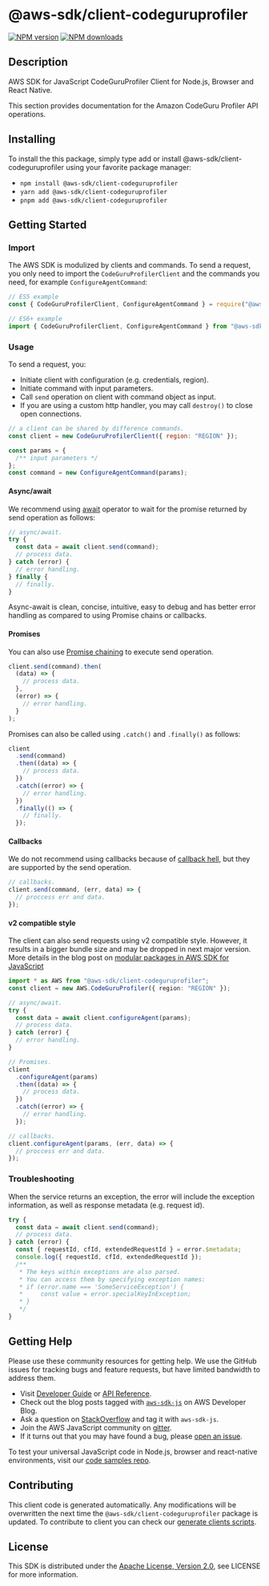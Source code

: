 # @aws-sdk/client-codeguruprofiler

[![NPM version](https://img.shields.io/npm/v/@aws-sdk/client-codeguruprofiler/latest.svg)](https://www.npmjs.com/package/@aws-sdk/client-codeguruprofiler)
[![NPM downloads](https://img.shields.io/npm/dm/@aws-sdk/client-codeguruprofiler.svg)](https://www.npmjs.com/package/@aws-sdk/client-codeguruprofiler)

## Description

AWS SDK for JavaScript CodeGuruProfiler Client for Node.js, Browser and React Native.

<p>This section provides documentation for the Amazon CodeGuru Profiler API operations.</p>

## Installing

To install the this package, simply type add or install @aws-sdk/client-codeguruprofiler
using your favorite package manager:

- `npm install @aws-sdk/client-codeguruprofiler`
- `yarn add @aws-sdk/client-codeguruprofiler`
- `pnpm add @aws-sdk/client-codeguruprofiler`

## Getting Started

### Import

The AWS SDK is modulized by clients and commands.
To send a request, you only need to import the `CodeGuruProfilerClient` and
the commands you need, for example `ConfigureAgentCommand`:

```js
// ES5 example
const { CodeGuruProfilerClient, ConfigureAgentCommand } = require("@aws-sdk/client-codeguruprofiler");
```

```ts
// ES6+ example
import { CodeGuruProfilerClient, ConfigureAgentCommand } from "@aws-sdk/client-codeguruprofiler";
```

### Usage

To send a request, you:

- Initiate client with configuration (e.g. credentials, region).
- Initiate command with input parameters.
- Call `send` operation on client with command object as input.
- If you are using a custom http handler, you may call `destroy()` to close open connections.

```js
// a client can be shared by difference commands.
const client = new CodeGuruProfilerClient({ region: "REGION" });

const params = {
  /** input parameters */
};
const command = new ConfigureAgentCommand(params);
```

#### Async/await

We recommend using [await](https://developer.mozilla.org/en-US/docs/Web/JavaScript/Reference/Operators/await)
operator to wait for the promise returned by send operation as follows:

```js
// async/await.
try {
  const data = await client.send(command);
  // process data.
} catch (error) {
  // error handling.
} finally {
  // finally.
}
```

Async-await is clean, concise, intuitive, easy to debug and has better error handling
as compared to using Promise chains or callbacks.

#### Promises

You can also use [Promise chaining](https://developer.mozilla.org/en-US/docs/Web/JavaScript/Guide/Using_promises#chaining)
to execute send operation.

```js
client.send(command).then(
  (data) => {
    // process data.
  },
  (error) => {
    // error handling.
  }
);
```

Promises can also be called using `.catch()` and `.finally()` as follows:

```js
client
  .send(command)
  .then((data) => {
    // process data.
  })
  .catch((error) => {
    // error handling.
  })
  .finally(() => {
    // finally.
  });
```

#### Callbacks

We do not recommend using callbacks because of [callback hell](http://callbackhell.com/),
but they are supported by the send operation.

```js
// callbacks.
client.send(command, (err, data) => {
  // proccess err and data.
});
```

#### v2 compatible style

The client can also send requests using v2 compatible style.
However, it results in a bigger bundle size and may be dropped in next major version. More details in the blog post
on [modular packages in AWS SDK for JavaScript](https://aws.amazon.com/blogs/developer/modular-packages-in-aws-sdk-for-javascript/)

```ts
import * as AWS from "@aws-sdk/client-codeguruprofiler";
const client = new AWS.CodeGuruProfiler({ region: "REGION" });

// async/await.
try {
  const data = await client.configureAgent(params);
  // process data.
} catch (error) {
  // error handling.
}

// Promises.
client
  .configureAgent(params)
  .then((data) => {
    // process data.
  })
  .catch((error) => {
    // error handling.
  });

// callbacks.
client.configureAgent(params, (err, data) => {
  // proccess err and data.
});
```

### Troubleshooting

When the service returns an exception, the error will include the exception information,
as well as response metadata (e.g. request id).

```js
try {
  const data = await client.send(command);
  // process data.
} catch (error) {
  const { requestId, cfId, extendedRequestId } = error.$metadata;
  console.log({ requestId, cfId, extendedRequestId });
  /**
   * The keys within exceptions are also parsed.
   * You can access them by specifying exception names:
   * if (error.name === 'SomeServiceException') {
   *     const value = error.specialKeyInException;
   * }
   */
}
```

## Getting Help

Please use these community resources for getting help.
We use the GitHub issues for tracking bugs and feature requests, but have limited bandwidth to address them.

- Visit [Developer Guide](https://docs.aws.amazon.com/sdk-for-javascript/v3/developer-guide/welcome.html)
  or [API Reference](https://docs.aws.amazon.com/AWSJavaScriptSDK/v3/latest/index.html).
- Check out the blog posts tagged with [`aws-sdk-js`](https://aws.amazon.com/blogs/developer/tag/aws-sdk-js/)
  on AWS Developer Blog.
- Ask a question on [StackOverflow](https://stackoverflow.com/questions/tagged/aws-sdk-js) and tag it with `aws-sdk-js`.
- Join the AWS JavaScript community on [gitter](https://gitter.im/aws/aws-sdk-js-v3).
- If it turns out that you may have found a bug, please [open an issue](https://github.com/aws/aws-sdk-js-v3/issues/new/choose).

To test your universal JavaScript code in Node.js, browser and react-native environments,
visit our [code samples repo](https://github.com/aws-samples/aws-sdk-js-tests).

## Contributing

This client code is generated automatically. Any modifications will be overwritten the next time the `@aws-sdk/client-codeguruprofiler` package is updated.
To contribute to client you can check our [generate clients scripts](https://github.com/aws/aws-sdk-js-v3/tree/main/scripts/generate-clients).

## License

This SDK is distributed under the
[Apache License, Version 2.0](http://www.apache.org/licenses/LICENSE-2.0),
see LICENSE for more information.

